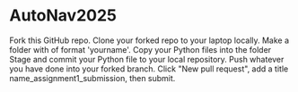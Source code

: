 # AutoNav2025

Fork this GitHub repo.
Clone your forked repo to your laptop locally.
Make a folder with of format 'yourname'.
Copy your Python files into the folder
Stage and commit your Python file to your local repository.
Push whatever you have done into your forked branch.
Click "New pull request", add a title name_assignment1_submission, then submit.
